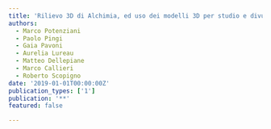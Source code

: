 ```yaml
---
title: 'Rilievo 3D di Alchimia, ed uso dei modelli 3D per studio e divulgazione'
authors:
  - Marco Potenziani
  - Paolo Pingi
  - Gaia Pavoni
  - Aurelia Lureau
  - Matteo Dellepiane
  - Marco Callieri
  - Roberto Scopigno
date: '2019-01-01T00:00:00Z'
publication_types: ['1']
publication: '**'
featured: false

---
```

